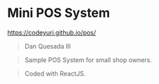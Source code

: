 # Mini POS System

<a href="https://codeyuri.github.io/pos/" target="_blank">https://codeyuri.github.io/pos/</a>

> Dan Quesada III

> Sample POS System for small shop owners.

> Coded with ReactJS.
